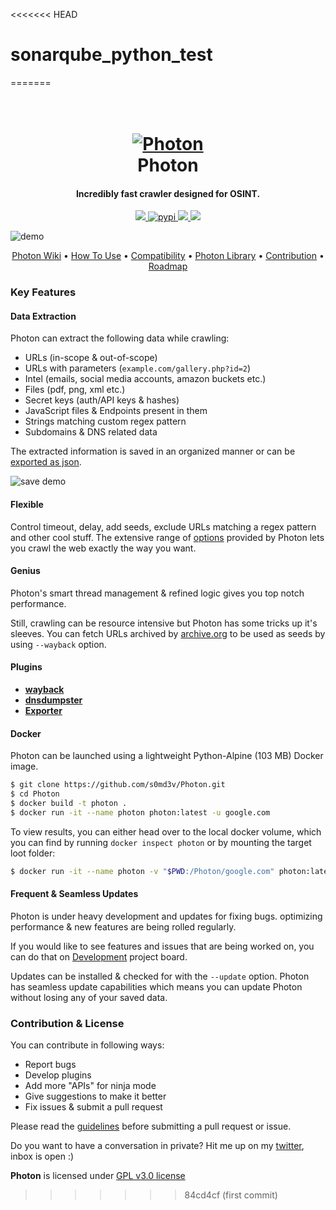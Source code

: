 <<<<<<< HEAD
# sonarqube_python_test
=======

<h1 align="center">
  <br>
  <a href="https://github.com/s0md3v/Photon"><img src="https://image.ibb.co/h5OZAK/photonsmall.png" alt="Photon"></a>
  <br>
  Photon
  <br>
</h1>

<h4 align="center">Incredibly fast crawler designed for OSINT.</h4>

<p align="center">
  <a href="https://github.com/s0md3v/Photon/releases">
    <img src="https://img.shields.io/github/release/s0md3v/Photon.svg">
  </a>
  <a href="https://pypi.org/project/photon/">
    <img src="https://img.shields.io/badge/pypi-@photon-red.svg?style=style=flat-square"
         alt="pypi">
  </a>
  <a href="https://github.com/s0md3v/Photon/issues?q=is%3Aissue+is%3Aclosed">
      <img src="https://img.shields.io/github/issues-closed-raw/s0md3v/Photon.svg">
  </a>
  <a href="https://travis-ci.com/s0md3v/Photon">
    <img src="https://img.shields.io/travis/com/s0md3v/Photon.svg">
  </a>
</p>

![demo](https://image.ibb.co/kQSUcz/demo.png)

<p align="center">
  <a href="https://github.com/s0md3v/Photon/wiki">Photon Wiki</a> •
  <a href="https://github.com/s0md3v/Photon/wiki/Usage">How To Use</a> •
  <a href="https://github.com/s0md3v/Photon/wiki/Compatibility-&-Dependencies">Compatibility</a> •
  <a href="https://github.com/s0md3v/Photon/wiki/Photon-Library">Photon Library</a> •
  <a href="#contribution--license">Contribution</a> •
  <a href="https://github.com/s0md3v/Photon/projects/1">Roadmap</a>
</p>

### Key Features

#### Data Extraction
Photon can extract the following data while crawling:

- URLs (in-scope & out-of-scope)
- URLs with parameters (`example.com/gallery.php?id=2`)
- Intel (emails, social media accounts, amazon buckets etc.)
- Files (pdf, png, xml etc.)
- Secret keys (auth/API keys & hashes)
- JavaScript files & Endpoints present in them
- Strings matching custom regex pattern
- Subdomains & DNS related data

The extracted information is saved in an organized manner or can be [exported as json](https://github.com/s0md3v/Photon/wiki/Usage#export-formatted-result).

![save demo](https://image.ibb.co/dS1BqK/carbon_2.png)

#### Flexible
Control timeout, delay, add seeds, exclude URLs matching a regex pattern and other cool stuff.
The extensive range of [options](https://github.com/s0md3v/Photon/wiki/Usage) provided by Photon lets you crawl the web exactly the way you want.

#### Genius
Photon's smart thread management & refined logic gives you top notch performance.

Still, crawling can be resource intensive but Photon has some tricks up it's sleeves. You can fetch URLs archived by [archive.org](https://archive.org/) to be used as seeds by using `--wayback` option.

#### Plugins
- **[wayback](https://github.com/s0md3v/Photon/wiki/Usage#use-urls-from-archiveorg-as-seeds)**
- **[dnsdumpster](https://github.com/s0md3v/Photon/wiki/Usage#dumping-dns-data)**
- **[Exporter](https://github.com/s0md3v/Photon/wiki/Usage#export-formatted-result)**

#### Docker

Photon can be launched using a lightweight Python-Alpine (103 MB) Docker image.

```bash
$ git clone https://github.com/s0md3v/Photon.git
$ cd Photon
$ docker build -t photon .
$ docker run -it --name photon photon:latest -u google.com
```

To view results, you can either head over to the local docker volume, which you can find by running `docker inspect photon` or by mounting the target loot folder:

```bash
$ docker run -it --name photon -v "$PWD:/Photon/google.com" photon:latest -u google.com
```

#### Frequent & Seamless Updates
Photon is under heavy development and updates for fixing bugs. optimizing performance & new features are being rolled regularly.

If you would like to see features and issues that are being worked on, you can do that on [Development](https://github.com/s0md3v/Photon/projects/1) project board.

Updates can be installed & checked for with the `--update` option. Photon has seamless update capabilities which means you can update Photon without losing any of your saved data.

### Contribution & License
You can contribute in following ways:

- Report bugs
- Develop plugins
- Add more "APIs" for ninja mode
- Give suggestions to make it better
- Fix issues & submit a pull request

Please read the [guidelines](https://github.com/s0md3v/Photon/wiki/Guidelines) before submitting a pull request or issue.

Do you want to have a conversation in private? Hit me up on my [twitter](https://twitter.com/s0md3v/), inbox is open :)

**Photon** is licensed under [GPL v3.0 license](https://www.gnu.org/licenses/gpl-3.0.en.html)
>>>>>>> 84cd4cf (first commit)
